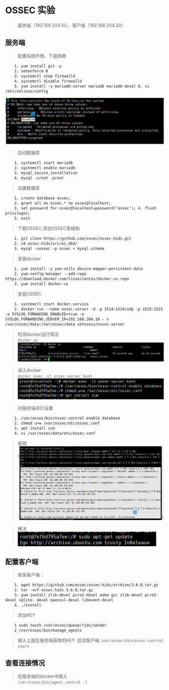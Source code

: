 # OSSEC 实验
> 服务端（192.168.204.10），客户端（192.168.204.20）

## 服务端
> 配置系统环境，下载依赖
```
	1. yum install git -y 
	2. setenforce 0 
	3. systemctl stop firewalld 
	4. systemctl disable firewalld 
	5. yum install -y mariadb-server mariadb mariadb-devel 6. vi /etc/selinux/config

```
![关闭控制节点](https://github.com/Becky-nuo/git-test/blob/master/images/OSSEC/003.png)

> 启动数据库
```
	1. systemctl start mariadb 
	2. systemctl enable mariadb 
	3. mysql_secure_installation 
	4. mysql -uroot -proot
```

> 设置数据库
```
	1. create database ossec;
	2. grant all on ossec.* to ossec@localhost; 
	3. set password for ossec@localhost=password(‘ossec‘); 4. flush privileges; 
	5. exit
```

> 下载OSSEC,添加OSSEC表结构 
```
	1. git clone https://github.com/ossec/ossec-hids.git 
	2. cd ossec-hids/src/os_dbd/ 
	3. mysql -uossec -p ossec < mysql.schema
```

> 安装docker 
```
	1. yum install -y yum-utils device-mapper-persistent-data 
	2. yum-config-manager --add-repo https://download.docker.com/linux/centos/docker-ce.repo 
	3. yum install docker-ce
```

> 安装OSSEC
```
	1. systemctl start docker.service 
	2. docker run --name ossec-server -d -p 1514:1514/udp -p 1515:1515 -e SYSLOG_FORWADING_ENABLED=true -e SYSLOG_FORWARDING_SERVER_IP=192.168.204.10 - v /var/ossec/data:/var/ossec/data xetusoss/ossec-server
```

> 检测docker运⾏情况  
	`docker ps`
![](https://github.com/Becky-nuo/git-test/blob/master/images/OSSEC/001.png)

> 进⼊docker  
 `docker exec -it ossec-server bash`
![](https://github.com/Becky-nuo/git-test/blob/master/images/OSSEC/002.png)

> 对服务端进⾏设置  
```
	1. /var/ossec/bin/ossec-control enable database 
	2. chmod u+w /var/ossec/etc/ossec.conf 
	3. apt install vim 
	4. vi /var/ossec/data/etc/ossec.conf

```

> 报错
![](https://github.com/Becky-nuo/git-test/blob/master/images/OSSEC/004.png)

> 解决
![](https://github.com/Becky-nuo/git-test/blob/master/images/OSSEC/005.png)

## 配置客户端 
> 安装客户端： 
```
	1. wget https://github.com/ossec/ossec-hids/archive/3.6.0.tar.gz 
	2. tar -xvf ossec-hids-3.6.0.tar.gz 
	3. yum install zlib-devel pcre2-devel make gcc zlib-devel pcre2-devel sqlite- devel openssl-devel libevent-devel 
	4. ./install 
```

> 添加KEY 
```
	1 sudo touch /var/ossec/queue/rids/sender 
	2 /var/ossec/bin/manage_agents 

```

> 输⼊上⾯在服务端获取的KEY 
![]()
> 启动客户端 
`/var/ossec/bin/ossec-control start`


## 查看连接情况 

> 在服务端的docker中输⼊  
`/var/ossec/bin/agent_control -l`
